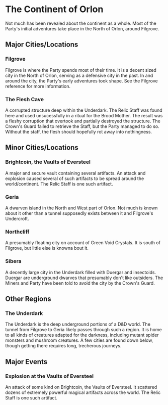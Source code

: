 # The Continent of Orlon

Not much has been revealed about the continent as a whole. Most of the Party's initial adventures take place in the North of Orlon, around Filgrove.

## Major Cities/Locations

### Filgrove

Filgrove is where the Party spends most of their time. It is a decent sized city in the North of Orlon, serving as a defensive city in the past. In and around the city, the Party's early adventures took shape. See the Filgrove reference for more information.

### The Flesh Cave

A corrupted structure deep within the Underdark. The Relic Staff was found here and used unsucessfully in a ritual for the Brood Mother. The result was a fleshy corruption that overtook and partially destroyed the structure. The Crown's Guard failed to retrieve the Staff, but the Party managed to do so. Without the staff, the flesh should hopefully rot away into nothingness.

## Minor Cities/Locations

### Brightcoin, the Vaults of Eversteel

A major and secure vault containing several artifacts. An attack and explosion caused several of such artifacts to be spread around the world/continent. The Relic Staff is one such artifact.

### Geria

A dwarven island in the North and West part of Orlon. Not much is known about it other than a tunnel supposedly exists between it and Filgrove's Undercroft.

### Northcliff 

A presumably floating city on account of Green Void Crystals. It is south of Filgrove, but little else is knowna bout it.

### Sibera 

A decently large city in the Underdark filled with Duergar and insectoids. Duergar are underground dwarves that presumably don't like outsiders. The Miners and Party have been told to avoid the city by the Crown's Guard.

## Other Regions

### The Underdark

The Underdark is the deep underground portions of a D&D world. The tunnel from Filgrove to Geria likely passes through such a region. It is home to all kinds of creatures adapted for the darkness, including mutant spider monsters and mushroom creatures. A few cities are found down below, though getting there requires long, trecherous journeys.

## Major Events

### Explosion at the Vaults of Eversteel

An attack of some kind on Brightcoin, the Vaults of Eversteel. It scattered dozens of extremely powerful magical artifacts across the world. The Relic Staff is one such artifact.